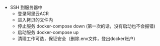 * SSH 到服务器中
  * 登录阿里云ACR
  * 进入拷贝的文件内
  * 停止服务 docker-compose down (第一次的话，没有启动也不会报错)
  * 启动服务 docker-compose up
  * 清理工作可选，保证安全（删除.env文件，登出docker账户）
